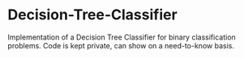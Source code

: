 # Decision-Tree-Classifier
Implementation of a Decision Tree Classifier for binary classification problems. Code is kept private, can show on a need-to-know basis.
